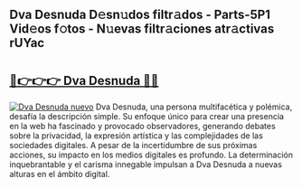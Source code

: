 ## Dva Desnuda D𝚎sn𝚞dos filtr𝚊dos - Parts-5P1 Vid𝚎os f𝚘tos - N𝚞evas filtr𝚊ciones atr𝚊ctivas rUYac

# <h2><a href="http://mbauv1.tromn.icu/?c=Dva+Desnuda">🔗👉👉👉 Dva Desnuda 🔗🔗</a></h2>

[![Dva Desnuda nuevo](https://i.imgur.com/pEAQMta.gif)](http://mbauv1.tromn.icu/?c=Dva+Desnuda)
Dva Desnuda, una persona multifacética y polémica, desafía la descripción simple. Su enfoque único para crear una presencia en la web ha fascinado y provocado observadores, generando debates sobre la privacidad, la expresión artística y las complejidades de las sociedades digitales. A pesar de la incertidumbre de sus próximas acciones, su impacto en los medios digitales es profundo. La determinación inquebrantable y el carisma innegable impulsan a Dva Desnuda a nuevas alturas en el ámbito digital.
